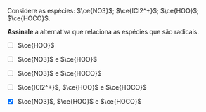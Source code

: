 Considere as espécies: $\ce{NO3}$; $\ce{ICl2^+}$; $\ce{HOO}$; $\ce{HOCO}$.

**Assinale** a alternativa que relaciona as espécies que são radicais.

- [ ] $\ce{HOO}$
- [ ] $\ce{NO3}$ e $\ce{HOO}$
- [ ] $\ce{NO3}$ e $\ce{HOCO}$
- [ ] $\ce{ICl2^+}$, $\ce{HOO}$ e $\ce{HOCO}$
- [x] $\ce{NO3}$, $\ce{HOO}$ e $\ce{HOCO}$

